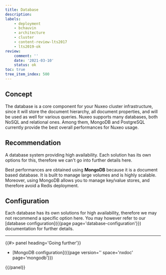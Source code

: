 ```yaml
---
title: Database
description: 
labels:
    - deployment
    - bchauvin
    - architecture
    - cluster
    - content-review-lts2017
    - lts2019-ok
review:
    comment: ''
    date: '2021-03-10'
    status: ok
toc: true
tree_item_index: 500
---
```


## Concept

The database is a core component for your Nuxeo cluster infrastructure, since it will store the document hierarchy, all document properties, and will be used as well for various queries. Nuxeo supports many databases, both NoSQL and relational ones. Among them, MongoDB and PostgreSQL currently provide the best overall performances for Nuxeo usage.

## Recommendation

A database system providing high availability. Each solution has its own options for this, therefore we can't go into further details here.

Best performances are obtained using **MongoDB** because it is a document based database. It is built to manage large volumes and is highly scalable. Moreover, using MongoDB allows you to manage key/value stores, and therefore avoid a Redis deployment.

## Configuration

Each database has its own solutions for high availability, therefore we may not recommend a specific option here. You may however refer to our [database configuration]({{page page='database-configuration'}}) documentation for further details.

* * *

<div class="row" data-equalizer data-equalize-on="medium"><div class="column medium-6">{{#> panel heading='Going further'}}

- [MongoDB configuration]({{page version='' space='nxdoc' page='mongodb'}})

{{/panel}}</div><div class="column medium-6">
</div></div>